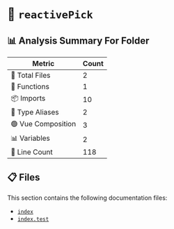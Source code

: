 # 📁 `reactivePick`

## 📊 Analysis Summary For Folder

| Metric | Count |
|--------|-------|
| 📁 Total Files | 2 |
| 🔧 Functions | 1 |
| 📦 Imports | 10 |
| 📑 Type Aliases | 2 |
| 🟢 Vue Composition | 3 |
| 📊 Variables | 2 |
| 🔢 Line Count | 118 |


## 📋 Files

This section contains the following documentation files:

- [`index`](./index.md)
- [`index.test`](./index.test.md)